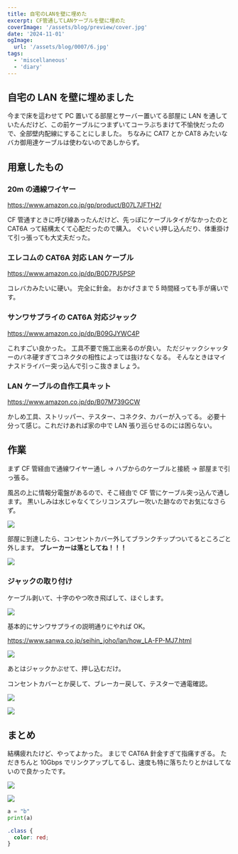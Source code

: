 ```yaml
---
title: 自宅のLANを壁に埋めた
excerpt: CF管通してLANケーブルを壁に埋めた
coverImage: '/assets/blog/preview/cover.jpg'
date: '2024-11-01'
ogImage:
  url: '/assets/blog/0007/6.jpg'
tags:
  - 'miscellaneous'
  - 'diary'
---
```


## 自宅の LAN を壁に埋めました

今まで床を這わせて PC 置いてる部屋とサーバー置いてる部屋に LAN を通していたんだけど、この前ケーブルにつまずいてコーラぶちまけて不愉快だったので、全部壁内配線にすることにしました。
ちなみに CAT7 とか CAT8 みたいなバカ御用達ケーブルは使わないのであしからず。

## 用意したもの

### 20m の通線ワイヤー

https://www.amazon.co.jp/gp/product/B07L7JFTH2/

CF 管通すときに呼び線あったんだけど、先っぽにケーブルタイがなかったのと CAT6A って結構太くて心配だったので購入。
ぐいぐい押し込んだり、体重掛けて引っ張っても大丈夫だった。

### エレコムの CAT6A 対応 LAN ケーブル

https://www.amazon.co.jp/dp/B0D7PJ5PSP

コレバカみたいに硬い。
完全に針金。
おかげさまで 5 時間経っても手が痛いです。

### サンワサプライの CAT6A 対応ジャック

https://www.amazon.co.jp/dp/B09GJYWC4P

これすごい良かった。
工具不要で施工出来るのが良い。
ただジャックシャッターのバネ硬すぎてコネクタの相性によっては抜けなくなる。
そんなときはマイナスドライバー突っ込んで引っこ抜きましょう。

### LAN ケーブルの自作工具キット

https://www.amazon.co.jp/dp/B07M739GCW

かしめ工具、ストリッパー、テスター、コネクタ、カバーが入ってる。
必要十分って感じ。これだけあれば家の中で LAN 張り巡らせるのには困らない。

## 作業

まず CF 管経由で通線ワイヤー通し -> ハブからのケーブルと接続 -> 部屋まで引っ張る。

風呂の上に情報分電盤があるので、そこ経由で CF 管にケーブル突っ込んで通します。
黒いしみは水じゃなくてシリコンスプレー吹いた跡なのでお気になさらず。

![](/assets/blog/0007/1.jpg)

部屋に到達したら、コンセントカバー外してブランクチップついてるところごと外します。
**ブレーカーは落としてね！！！**

![](/assets/blog/0007/2.jpg)

### ジャックの取り付け

ケーブル剥いて、十字のやつ吹き飛ばして、ほぐします。

![](/assets/blog/0007/3.jpg)

基本的にサンワサプライの説明通りにやれば OK。

https://www.sanwa.co.jp/seihin_joho/lan/how_LA-FP-MJ7.html

![](/assets/blog/0007/4.jpg)

あとはジャックかぶせて、押し込むだけ。

コンセントカバーとか戻して、ブレーカー戻して、テスターで通電確認。

![](/assets/blog/0007/5.jpg)

![](/assets/blog/0007/6.jpg)

## まとめ

結構疲れたけど、やってよかった。
まじで CAT6A 針金すぎて指痛すぎる。
ただきちんと 10Gbps でリンクアップしてるし、速度も特に落ちたりとかはしてないので良かったです。

![](/assets/blog/0007/7.png)

![](/assets/blog/0007/8.png)

```python
a = "b"
print(a)
```

```css
.class {
  color: red;
}
```
